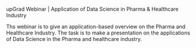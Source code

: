 upGrad Webinar | Application of Data Science in Pharma & Healthcare Industry

Ths webinar is to give an application-based overview on the Pharma and Healthcare Industry. The task is to make a presentation on the applications of Data Science in the Pharma and healthcare industry.

